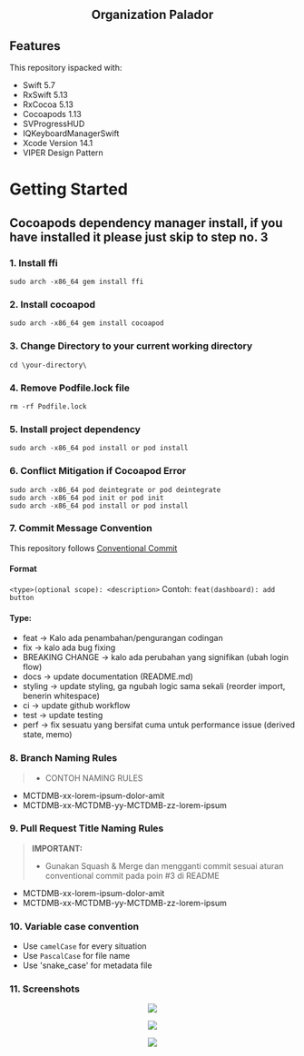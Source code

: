 
<div align="center">
  <h2>Organization Palador</h2>
</div>

## Features

This repository ispacked with:

-   Swift 5.7
-   RxSwift 5.13
-   RxCocoa 5.13
-   Cocoapods 1.13
-   SVProgressHUD
-   IQKeyboardManagerSwift
-   Xcode Version 14.1
-   VIPER Design Pattern

# Getting Started

## Cocoapods dependency manager install, if you have installed it please just skip to step no. 3

### 1. Install ffi

```
sudo arch -x86_64 gem install ffi
```
### 2. Install cocoapod

```
sudo arch -x86_64 gem install cocoapod
```
### 3. Change Directory to your current working directory

```
cd \your-directory\
```
### 4. Remove Podfile.lock file

```
rm -rf Podfile.lock
```

### 5. Install project dependency

```
sudo arch -x86_64 pod install or pod install
```

### 6. Conflict Mitigation if Cocoapod Error

```
sudo arch -x86_64 pod deintegrate or pod deintegrate
sudo arch -x86_64 pod init or pod init
sudo arch -x86_64 pod install or pod install
```

### 7. Commit Message Convention

This repository follows [Conventional Commit](https://www.conventionalcommits.org/en/v1.0.0/)
#### Format
`<type>(optional scope): <description>`
Contoh: `feat(dashboard): add button`

#### Type:

- feat → Kalo ada penambahan/pengurangan codingan
- fix → kalo ada bug fixing
- BREAKING CHANGE → kalo ada perubahan yang signifikan (ubah login flow)
- docs → update documentation (README.md)
- styling → update styling, ga ngubah logic sama sekali (reorder import, benerin whitespace)
- ci → update github workflow
- test → update testing
- perf → fix sesuatu yang bersifat cuma untuk performance issue (derived state, memo)

### 8. Branch Naming Rules
> - CONTOH NAMING RULES 

- MCTDMB-xx-lorem-ipsum-dolor-amit
- MCTDMB-xx-MCTDMB-yy-MCTDMB-zz-lorem-ipsum

### 9. Pull Request Title Naming Rules
> **IMPORTANT:**
> - Gunakan Squash & Merge dan mengganti commit sesuai aturan conventional commit pada poin #3 di README

- MCTDMB-xx-lorem-ipsum-dolor-amit
- MCTDMB-xx-MCTDMB-yy-MCTDMB-zz-lorem-ipsum

### 10. Variable case convention
- Use `camelCase` for every situation
- Use `PascalCase` for file name
- Use 'snake_case' for metadata file

### 11. Screenshots

<p align="center">
  <img src="https://github.com/pitydevil/organization-palador/main/Images/image1.png">
</p>
<p align="center">
  <img src="https://github.com/pitydevil/organization-palador/main/Images/image2.png">
</p>
<p align="center">
  <img src="https://github.com/pitydevil/organization-palador/main/Images/image3.png">
</p>

